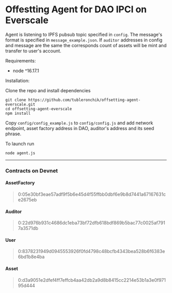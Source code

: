 # Offestting Agent for DAO IPCI on Everscale

Agent is listening to IPFS pubsub topic specified in `config`. The message's format is specified in `message_example.json`. If `auditor` addresses in config and message are the same the corresponds count of assets will be mint and transfer to user's account.

Requirements:
- node ^16.17.1

Installation:

Clone the repo and install dependencies
```
git clone https://github.com/tubleronchik/offsetting-agent-everscale.git
cd offsetting-agent-everscale
npm install
```
Copy `config/config_example.js` to `config/config.js` and add network endpoint, asset factory address in DAO, auditor's address and its seed phrase.

To launch run
```
node agent.js
```
---
### Contracts on Devnet
#### AssetFactory
> 0:05e30bf3eae57adf9f5b6e45d4f55ffbb0dbf6e9b8d7441a67167631ce2675eb
#### Auditor
> 0:22d976b931c4686dc1eba73bf72dfb618bdf869b5bac77c0025af7917a3571db
#### User
> 0:8378231949d0945553926f0fd4798c48bcfb4343bea528b6f6383e6bd1b8e4ba
#### Asset
> 0:d3a9051e2dfef4ff7effcb4aa42db2a9d8b8415cc2214e53b1a3e0f97195d444